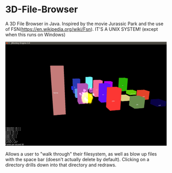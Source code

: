 3D-File-Browser
===============

A 3D File Browser in Java. Inspired by the movie Jurassic Park and the use of FSN(https://en.wikipedia.org/wiki/Fsn). IT'S A UNIX SYSTEM! (except when this runs on Windows)

![Alt text](/lol.png "Optional title")

Allows a user to "walk through" their filesystem, as well as blow up files with the space bar (doesn't actually delete by default). Clicking on a directory drills down into that directory and redraws.
